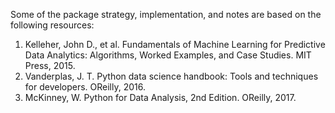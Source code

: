 Some of the package strategy, implementation, and notes are based on the following resources:

1. Kelleher, John D., et al. Fundamentals of Machine Learning for Predictive Data Analytics: Algorithms, Worked Examples, and Case Studies. MIT Press, 2015.
2. Vanderplas, J. T. Python data science handbook: Tools and techniques for developers. OReilly, 2016.
3. McKinney, W. Python for Data Analysis, 2nd Edition. OReilly, 2017.
